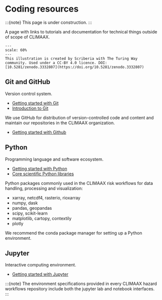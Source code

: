 # Coding resources

:::{note}
This page is under construction.
:::

A page with links to tutorials and documentation for technical things outside of scope of CLIMAAX.

```{figure} ../images/illustration/github_zenodo.jpg
---
scale: 60%
---
This illustration is created by Scriberia with The Turing Way community. Used under a CC-BY 4.0 licence. DOI: [10.5281/zenodo.3332807](https://doi.org/10.5281/zenodo.3332807)
```


## Git and GitHub

Version control system.

- [Getting started with Git](https://librarycarpentry.org/lc-git/index.html)
- [Introduction to Git](https://the-turing-way.netlify.app/reproducible-research/vcs/vcs-git#rr-vcs-git)

We use GitHub for distribution of version-controlled code and content and maintain our repositories in the CLIMAAX organization.

- [Getting started with Github](https://foundations.projectpythia.org/foundations/getting-started-github.html)


## Python

Programming language and software ecosystem.

- [Getting started with Python](https://foundations.projectpythia.org/foundations/getting-started-python.html#)
- [Core scientific Python libraries](https://foundations.projectpythia.org/core/overview.html)

Python packages commonly used in the CLIMAAX risk workflows for data handling, processing and visualization:

- xarray, netcdf4, rasterio, rioxarray
- numpy, dask
- pandas, geopandas
- scipy, scikit-learn
- matplotlib, cartopy, contextily
- plotly

We recommend the conda package manager for setting up a Python environment.


## Jupyter

Interactive computing environment.

- [Getting started with Jupyter](https://foundations.projectpythia.org/foundations/getting-started-jupyter.html)

:::{note}
The environment specifications provided in every CLIMAAX hazard workflows repository include both the jupyter lab and notebook interfaces.
:::
